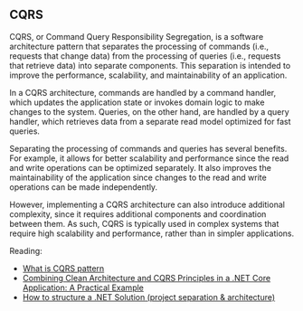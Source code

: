  ## CQRS

CQRS, or Command Query Responsibility Segregation, is a software architecture pattern that separates the processing of commands (i.e., requests that change data) from the processing of queries (i.e., requests that retrieve data) into separate components. This separation is intended to improve the performance, scalability, and maintainability of an application.

In a CQRS architecture, commands are handled by a command handler, which updates the application state or invokes domain logic to make changes to the system. Queries, on the other hand, are handled by a query handler, which retrieves data from a separate read model optimized for fast queries.

Separating the processing of commands and queries has several benefits. For example, it allows for better scalability and performance since the read and write operations can be optimized separately. It also improves the maintainability of the application since changes to the read and write operations can be made independently.

However, implementing a CQRS architecture can also introduce additional complexity, since it requires additional components and coordination between them. As such, CQRS is typically used in complex systems that require high scalability and performance, rather than in simpler applications.

Reading:
 - [What is CQRS pattern](https://learn.microsoft.com/en-us/azure/architecture/patterns/cqrs)
 - [Combining Clean Architecture and CQRS Principles in a .NET Core Application: A Practical Example](https://www.apriorit.com/dev-blog/783-web-clean-architecture-and-cqrs-in-net-core-apps)
 - [How to structure a .NET Solution (project separation & architecture)](https://www.youtube.com/watch?v=YiVqwoFMieg)